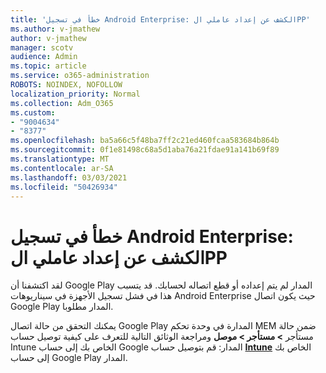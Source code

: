 ```yaml
---
title: 'خطأ في تسجيل Android Enterprise: الكشف عن إعداد عاملي الPP'
ms.author: v-jmathew
author: v-jmathew
manager: scotv
audience: Admin
ms.topic: article
ms.service: o365-administration
ROBOTS: NOINDEX, NOFOLLOW
localization_priority: Normal
ms.collection: Adm_O365
ms.custom:
- "9004634"
- "8377"
ms.openlocfilehash: ba5a66c5f48ba7ff2c21ed460fcaa583684b864b
ms.sourcegitcommit: 0f1e81498c68a5d1aba76a21fdae91a141b69f89
ms.translationtype: MT
ms.contentlocale: ar-SA
ms.lasthandoff: 03/03/2021
ms.locfileid: "50426934"
---
```

# <a name="android-enterprise-enrollment-error-mgp-set-up-detection"></a>خطأ في تسجيل Android Enterprise: الكشف عن إعداد عاملي الPP

لقد اكتشفنا أن Google Play المدار لم يتم إعداده أو قطع اتصاله لحسابك. قد يتسبب هذا في فشل تسجيل الأجهزة في سيناريوهات Android Enterprise حيث يكون اتصال Google Play المدار مطلوبا.

يمكنك التحقق من حالة اتصال Google Play المدارة في وحدة تحكم MEM ضمن حالة مستأجر **> مستأجر > موصل** ومراجعة الوثائق التالية للتعرف على كيفية توصيل حساب Intune الخاص بك إلى حساب Google المدار: قم بتوصيل حساب **[Intune](https://docs.microsoft.com/mem/intune/enrollment/connect-intune-android-enterprise)** الخاص بك إلى حساب Google Play المدار.
